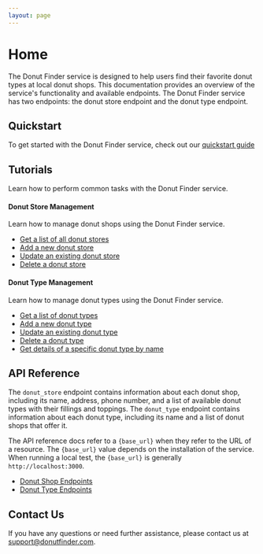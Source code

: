 ```yaml
---
layout: page
---
```


# Home

The Donut Finder service is designed to help users find their favorite donut types at local donut shops. This documentation provides an overview of the service's functionality and available endpoints. The Donut Finder service has two endpoints: the donut store endpoint and the donut type endpoint. 

## Quickstart

To get started with the Donut Finder service, check out our [quickstart guide](Quickstart/quickstart.md)

## Tutorials

Learn how to perform common tasks with the Donut Finder service.

#### Donut Store Management

Learn how to manage donut shops using the Donut Finder service.

* [Get a list of all donut stores](tutorials/donut-store/get-list-of-donut-stores.md)
* [Add a new donut store](tutorials/donut-store/add-new-store.md)
* [Update an existing donut store](tutorials/donut-store/update-a-store.md)
* [Delete a donut store](tutorials/donut-store/delete-store.md)

#### Donut Type Management

Learn how to manage donut types using the Donut Finder service.

* [Get a list of donut types](tutorials/donut-type/get-a-list-of-donut-types.md)
* [Add a new donut type](tutorials/donut-type/add-new-donut-type.md)
* [Update an existing donut type](tutorials/donut-type/update-a-donut-type.md)
* [Delete a donut type](tutorials/donut-type/delete-a-donut-type.md)
* [Get details of a specific donut type by name](tutorials/donut-type/search-donut-types-by-name.md)

## API Reference

The `donut_store` endpoint contains information about each donut shop, including its name, address, phone number, and a list of available donut types with their fillings and toppings. The `donut_type` endpoint contains information about each donut type, including its name and a list of donut shops that offer it.


The API reference docs refer to a `{base_url}` when they refer to the URL of a resource. The `{base_url}` value depends on the installation of the service. When running a local test, the `{base_url}` is generally `http://localhost:3000`.

* [Donut Shop Endpoints](Reference/donut-type/index.md)
* [Donut Type Endpoints](Reference/donut-type/index.md)

## Contact Us

If you have any questions or need further assistance, please contact us at support@donutfinder.com.